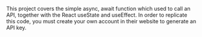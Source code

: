 This project covers the simple async, await function which used to call an API, together with the React useState and useEffect. In order to replicate this code, you must create your own account in their website to generate an API key.
